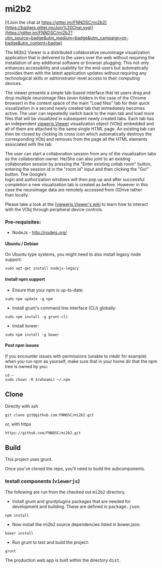 # mi2b2

[![Join the chat at https://gitter.im/FNNDSC/mi2b2](https://badges.gitter.im/Join%20Chat.svg)](https://gitter.im/FNNDSC/mi2b2?utm_source=badge&utm_medium=badge&utm_campaign=pr-badge&utm_content=badge)

The Mi2b2 Viewer is a distributed collaborative neuroimage visualization application that is
delivered to the users over the web without requiring the installation of any additional software
or browser plugging. This not only enhances accessibility and usability for the end-users but
automatically provides them with the latest application updates without requiring any technological
skills or administrator-level access to their computing devices.

The viewer presents a simple tab-based interface that let users drag and drop multiple neuroimage files
(even folders in the case of the Chrome browser) in the content space of the main "Load files" tab for
their quick visualization in a second newly created tab that immediately becomes active. The user can
repeatedly switch back to the main tab and load more files that will be visualized in subsequent newly
created tabs. Each tab has an independent [viewerjs.Viewer](https://github.com/FNNDSC/viewerjs)
visualization object (VObj) embedded and all of them are attached to the same single HTML page. An
existing tab can then be closed by clicking its cross icon which automatically destroys the corresponding
VObj and removes from the page all the HTML elements associated with the tab.

The user can start a collaboration session from any of the visualization tabs as the collaboration owner.
He/She can also joint to an existing collaboration session by pressing the "Enter existing collab room"
button, entering the session id in the "room id" input and then clicking the "Go!" button. The Google’s  
login and authorization windows will then pop up and after successful completion a new visualization tab
is created as before. However in this case the neuroimage data are remotely accessed from GDrive rather  
than locally.

Please take a look at the [[viewerjs.Viewer's wiki](https://github.com/FNNDSC/viewerjs/wiki) to learn how
to interact with the VObj through peripheral device controls.

### Pre-requisites:
* NodeJs - http://nodejs.org/

#### Ubuntu / Debian

On Ubuntu type systems, you might need to also install legacy node support:

````
sudo apt-get install nodejs-legacy
````

#### Install npm support

* Ensure that your npm is up-to-date:

````
sudo npm update -g npm
````

* Install grunt's command line interface (CLI) globally:

````
sudo npm install -g grunt-cli
````

* Install bower:

````
sudo npm install -g bower
````

#### Post npm issues

If you encounter issues with permissions (unable to mkdir for example) when you run npm as yourself, make sure that in your home dir that the npm tree is owned by you:

````
cd ~
sudo chown -R $(whoami) ~/.npm
````

## Clone

Directly with ssh

````
git clone git@github.com:FNNDSC/mi2b2.git
````

or, with https

````
https://github.com/FNNDSC/mi2b2.git
````

## Build
This project uses grunt.

Once you've cloned the repo, you'll need to build the subcomponents.

### Install components (<tt>viewerjs</tt>)

The following are run from the checked out <tt>mi2b2</tt> directory.

* Install grunt and gruntplugins packages that are needed for development and building. These are defined in <tt>package.json</tt>:

````
npm install
````

* Now install the mi2b2 source dependencies listed in bower.json:

````
bower install
````

* Run grunt to test and build the project:

````
grunt
````

The production web app is built within the directory <tt>dist</tt>.

